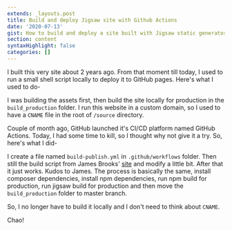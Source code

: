 ```yaml
---
extends: _layouts.post
title: Build and deploy Jigsaw site with Github Actions
date: '2020-07-13'
gist: How to build and deploy a site built with Jigsaw static generator with Github Actions.
section: content
syntaxHighlight: false
categories: []
---
```


I built this very site about 2 years ago. From that moment till today, I used to run a small shell script locally to deploy it to GitHub pages. Here's what I used to do-

<script src="https://gist.github.com/milon/5173255b58564a0e50548cfbe879181e.js?file=deploy.sh"></script>

I was building the assets first, then build the site locally for production in the `build_production` folder. I run this website in a custom domain, so I used to have a `CNAME` file in the root of `/source` directory.

Couple of month ago, GitHub launched it's CI/CD platform named GitHub Actions. Today, I had some time to kill, so I thought why not give it a try. So, here's what I did-

<script src="https://gist.github.com/milon/5173255b58564a0e50548cfbe879181e.js?file=build-publish.yml"></script>

I create a file named `build-publish.yml` in `.github/workflows` folder. Then still the build script from James Brooks' [site](https://james.brooks.page/blog/jigsaw-github-actions/) and modify a little bit. After that it just works. Kudos to James. The process is basically the same, install composer dependencies, install npm dependencies, run npm build for production, run jigsaw build for production and then move the `build_production` folder to master branch.

So, I no longer have to build it locally and I don't need to think about `CNAME`.

Chao!
